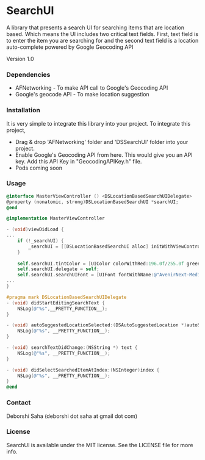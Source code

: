 # SearchUI

A library that presents a search UI for searching items that are location based. Which means the UI includes two critical text fields. First, text field is to enter the item you are searching for and the second text field is a location auto-complete powered by Google Geocoding API

Version 1.0

### Dependencies
 * AFNetworking - To make API call to Google's Geocoding API
 * Google's geocode API - To make location suggestion

### Installation
It is very simple to integrate this library into your project. To integrate this project, 
 * Drag & drop 'AFNetworking' folder and 'DSSearchUI' folder into your project.
 * Enable Google's Geocoding API from here. This would give you an API key. Add this API Key in "GeocodingAPIKey.h" file.
 * Pods coming soon
 
### Usage

```objective-c
@interface MasterViewController () <DSLocationBasedSearchUIDelegate>
@property (nonatomic, strong)DSLocationBasedSearchUI *searchUI;
@end

@implementation MasterViewController

- (void)viewDidLoad {
...
    if (!_searchUI) {
        _searchUI = [[DSLocationBasedSearchUI alloc] initWithViewController:self];
    }
    
    self.searchUI.tintColor = [UIColor colorWithRed:196.0f/255.0f green:2.0f/255.0f blue:2.0f/255.0f alpha:1.0f];
    self.searchUI.delegate = self;
    self.searchUI.searchUIFont = [UIFont fontWithName:@"AvenirNext-Medium" size:16.0f];
...
}

#pragma mark DSLocationBasedSearchUIDelegate
- (void) didStartEditingSearchText {
    NSLog(@"%s",__PRETTY_FUNCTION__);
}

- (void) autoSuggestedLocationSelected:(DSAutoSuggestedLocation *)autoSuggestedLocationItem {
    NSLog(@"%s", __PRETTY_FUNCTION__);
}

- (void) searchTextDidChange:(NSString *) text {
    NSLog(@"%s", __PRETTY_FUNCTION__);
}

- (void) didSelectSearchedItemAtIndex:(NSInteger)index {
    NSLog(@"%s", __PRETTY_FUNCTION__);
}
@end
```

### Contact
Deborshi Saha (deborshi dot saha at gmail dot com)

### License
SearchUI is available under the MIT license. See the LICENSE file for more info.
